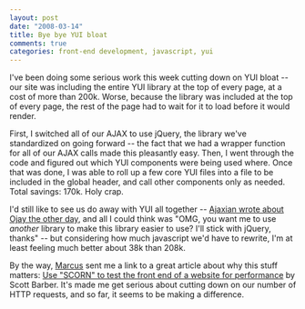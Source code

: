```yaml
--- 
layout: post
date: "2008-03-14"
title: Bye bye YUI bloat
comments: true
categories: front-end development, javascript, yui
---
```


I've been doing some serious work this week cutting down on YUI bloat -- our site was including the entire YUI library at the top of every page, at a cost of more than 200k. Worse, because the library was included at the top of every page, the rest of the page had to wait for it to load before it would render.

First, I switched all of our AJAX to use jQuery, the library we've standardized on going forward -- the fact that we had a wrapper function for all of our AJAX calls made this pleasantly easy. Then, I went through the code and figured out which YUI components were being used where. Once that was done, I was able to roll up a few core YUI files into a file to be included in the global header, and call other components only as needed. Total savings: 170k. Holy crap.

I'd still like to see us do away with YUI all together -- <a href="http://ajaxian.com/archives/ojay-a-chaining-wrapper-for-the-yui">Ajaxian wrote about Ojay the other day</a>, and all I could think was "OMG, you want me to use <em>another</em> library to make this library easier to use? I'll stick with jQuery, thanks" -- but considering how much javascript we'd have to rewrite, I'm at least feeling much better about 38k than 208k.

By the way, <a href="http://marcus.net/blog">Marcus</a> sent me a link to a great article about why this stuff matters: <a href="http://searchsoftwarequality.techtarget.com/tip/0,289483,sid92_gci1301766,00.html">Use "SCORN" to test the front end of a website for performance</a> by Scott Barber. It's made me get serious about cutting down on our number of HTTP requests, and so far, it seems to be making a difference.